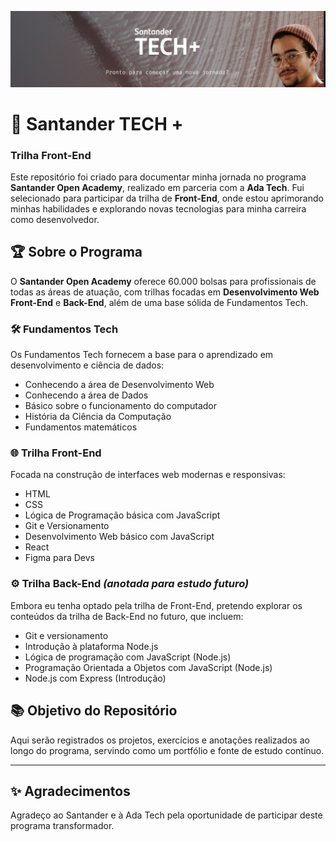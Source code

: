 ![alt-text](capa-readme.png)

# 🚀 Santander TECH + 

### Trilha Front-End  
 
Este repositório foi criado para documentar minha jornada no programa **Santander Open Academy**, realizado em parceria com a **Ada Tech**. Fui selecionado para participar da trilha de **Front-End**, onde estou aprimorando minhas habilidades e explorando novas tecnologias para minha carreira como desenvolvedor.  
 
## 🏆 Sobre o Programa  
O **Santander Open Academy** oferece 60.000 bolsas para profissionais de todas as áreas de atuação, com trilhas focadas em **Desenvolvimento Web Front-End** e **Back-End**, além de uma base sólida de Fundamentos Tech.  

### 🛠️ Fundamentos Tech  
Os Fundamentos Tech fornecem a base para o aprendizado em desenvolvimento e ciência de dados:  
- Conhecendo a área de Desenvolvimento Web  
- Conhecendo a área de Dados  
- Básico sobre o funcionamento do computador  
- História da Ciência da Computação  
- Fundamentos matemáticos  

### 🌐 Trilha Front-End  
Focada na construção de interfaces web modernas e responsivas:  
- HTML  
- CSS  
- Lógica de Programação básica com JavaScript  
- Git e Versionamento  
- Desenvolvimento Web básico com JavaScript  
- React  
- Figma para Devs  

### ⚙️ Trilha Back-End *(anotada para estudo futuro)*  
Embora eu tenha optado pela trilha de Front-End, pretendo explorar os conteúdos da trilha de Back-End no futuro, que incluem:  
- Git e versionamento  
- Introdução à plataforma Node.js  
- Lógica de programação com JavaScript (Node.js)  
- Programação Orientada a Objetos com JavaScript (Node.js)  
- Node.js com Express (Introdução)  

## 📚 Objetivo do Repositório  
Aqui serão registrados os projetos, exercícios e anotações realizados ao longo do programa, servindo como um portfólio e fonte de estudo contínuo.  

---

## ✨ Agradecimentos  
Agradeço ao Santander e à Ada Tech pela oportunidade de participar deste programa transformador.  


